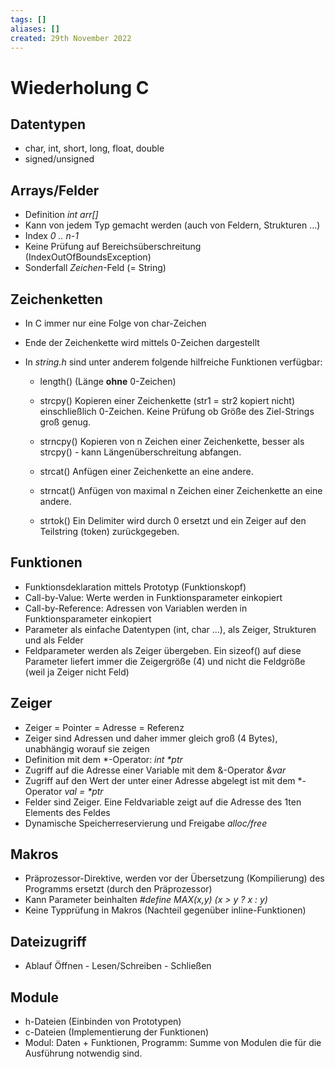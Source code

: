 ```yaml
---
tags: []
aliases: []
created: 29th November 2022
---
```


# Wiederholung C

## Datentypen

- char, int, short, long, float, double
- signed/unsigned

## Arrays/Felder

- Definition *int arr[]*
- Kann von jedem Typ gemacht werden (auch von Feldern, Strukturen …)
- Index *0 .. n-1*
- Keine Prüfung auf Bereichsüberschreitung (IndexOutOfBoundsException)
- Sonderfall *Zeichen*-Feld (= String)

## Zeichenketten

- In C immer nur eine Folge von char-Zeichen

- Ende der Zeichenkette wird mittels 0-Zeichen dargestellt

- In *string.h* sind unter anderem folgende hilfreiche Funktionen verfügbar:

  - length()	(Länge **ohne** 0-Zeichen)

  - strcpy() Kopieren einer Zeichenkette (str1 = str2 kopiert nicht) einschließlich 0-Zeichen. Keine Prüfung ob Größe des Ziel-Strings groß genug.

  - strncpy() Kopieren von n Zeichen einer Zeichenkette, besser als strcpy() - kann Längenüberschreitung abfangen.

  - strcat() Anfügen einer Zeichenkette an eine andere.

  - strncat() Anfügen von maximal n Zeichen einer Zeichenkette an eine andere.

  - strtok() Ein Delimiter wird durch 0 ersetzt und ein Zeiger auf den Teilstring (token) zurückgegeben.

## Funktionen

- Funktionsdeklaration mittels Prototyp (Funktionskopf)
- Call-by-Value: Werte werden in Funktionsparameter einkopiert
- Call-by-Reference: Adressen von Variablen werden in Funktionsparameter einkopiert
- Parameter als einfache Datentypen (int, char …), als Zeiger, Strukturen und als Felder
- Feldparameter werden als Zeiger übergeben. Ein sizeof() auf diese Parameter liefert immer die Zeigergröße (4) und nicht die Feldgröße (weil ja Zeiger nicht Feld)

## Zeiger

- Zeiger = Pointer = Adresse = Referenz
- Zeiger sind Adressen und daher immer gleich groß (4 Bytes), unabhängig worauf sie zeigen
- Definition mit dem \*-Operator: *int \*ptr*
- Zugriff auf die Adresse einer Variable mit dem &-Operator *&var*
- Zugriff auf den Wert der unter einer Adresse abgelegt ist mit dem \*-Operator *val = \*ptr*
- Felder sind Zeiger. Eine Feldvariable zeigt auf die Adresse des 1ten Elements des Feldes
- Dynamische Speicherreservierung und Freigabe *alloc/free*

## Makros

- Präprozessor-Direktive, werden vor der Übersetzung (Kompilierung) des Programms ersetzt (durch den Präprozessor)
- Kann Parameter beinhalten *\#define MAX(x,y) (x > y ? x : y)*
- Keine Typprüfung in Makros (Nachteil gegenüber inline-Funktionen)

## Dateizugriff

- Ablauf Öffnen - Lesen/Schreiben - Schließen

## Module

- h-Dateien (Einbinden von Prototypen)
- c-Dateien (Implementierung der Funktionen)
- Modul: Daten + Funktionen, Programm: Summe von Modulen die für die Ausführung notwendig sind.